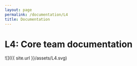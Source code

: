 ```yaml
---
layout: page
permalink: /documentation/L4
title: Documentation
---
```


# L4: Core team documentation

![]({{ site.url }}/assets/L4.svg)

